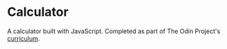 # Calculator

A calculator built with JavaScript. Completed as part of The Odin Project's
[curriculum](https://www.theodinproject.com/courses/web-development-101/lessons/calculator).
